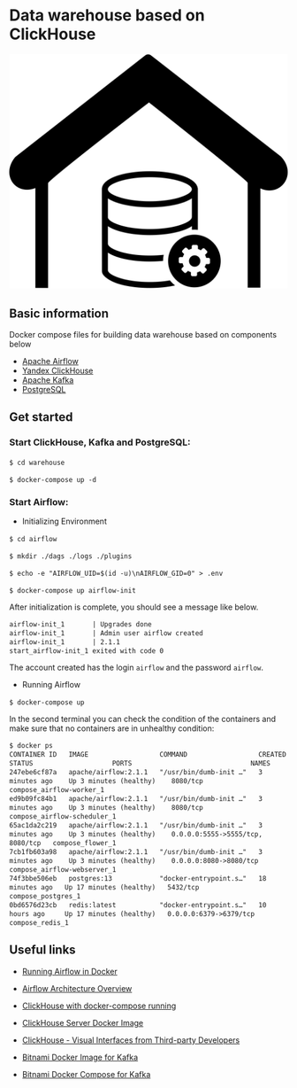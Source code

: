 # Data warehouse based on ClickHouse
![Warehouse Logo](/images/data-warehouse.png)
## Basic information

Docker compose files for building data warehouse based on components below
 - [Apache Airflow](https://airflow.apache.org/)
 - [Yandex ClickHouse](https://clickhouse.tech/)
 - [Apache Kafka](https://kafka.apache.org/)
 - [PostgreSQL](https://www.postgresql.org/)

## Get started

### Start ClickHouse, Kafka and PostgreSQL:

`$ cd warehouse`

`$ docker-compose up -d`

### Start Airflow:

- Initializing Environment

`$ cd airflow`

`$ mkdir ./dags ./logs ./plugins`

`$ echo -e "AIRFLOW_UID=$(id -u)\nAIRFLOW_GID=0" > .env`

`$ docker-compose up airflow-init`

After initialization is complete, you should see a message like below.

```
airflow-init_1       | Upgrades done
airflow-init_1       | Admin user airflow created
airflow-init_1       | 2.1.1
start_airflow-init_1 exited with code 0
```

The account created has the login `airflow` and the password `airflow`.

 - Running Airflow

`$ docker-compose up`

In the second terminal you can check the condition of the containers and make sure that no containers are in unhealthy condition:

```
$ docker ps
CONTAINER ID   IMAGE                  COMMAND                  CREATED          STATUS                    PORTS                              NAMES
247ebe6cf87a   apache/airflow:2.1.1   "/usr/bin/dumb-init …"   3 minutes ago    Up 3 minutes (healthy)    8080/tcp                           compose_airflow-worker_1
ed9b09fc84b1   apache/airflow:2.1.1   "/usr/bin/dumb-init …"   3 minutes ago    Up 3 minutes (healthy)    8080/tcp                           compose_airflow-scheduler_1
65ac1da2c219   apache/airflow:2.1.1   "/usr/bin/dumb-init …"   3 minutes ago    Up 3 minutes (healthy)    0.0.0.0:5555->5555/tcp, 8080/tcp   compose_flower_1
7cb1fb603a98   apache/airflow:2.1.1   "/usr/bin/dumb-init …"   3 minutes ago    Up 3 minutes (healthy)    0.0.0.0:8080->8080/tcp             compose_airflow-webserver_1
74f3bbe506eb   postgres:13            "docker-entrypoint.s…"   18 minutes ago   Up 17 minutes (healthy)   5432/tcp                           compose_postgres_1
0bd6576d23cb   redis:latest           "docker-entrypoint.s…"   10 hours ago     Up 17 minutes (healthy)   0.0.0.0:6379->6379/tcp             compose_redis_1
```

## Useful links


 - [Running Airflow in Docker](https://airflow.apache.org/docs/apache-airflow/stable/start/docker.html)

 - [Airflow Architecture Overview](https://airflow.apache.org/docs/apache-airflow/stable/concepts/overview.html)

 - [ClickHouse with docker-compose running](https://github.com/rongfengliang/clickhouse-docker-compose)

 - [ClickHouse Server Docker Image](https://hub.docker.com/r/yandex/clickhouse-server)

 - [ClickHouse - Visual Interfaces from Third-party Developers](https://github.com/ClickHouse/ClickHouse/blob/master/docs/en/interfaces/third-party/gui.md)

 - [Bitnami Docker Image for Kafka](https://hub.docker.com/r/bitnami/kafka/)

 - [Bitnami Docker Compose for Kafka](https://github.com/bitnami/bitnami-docker-kafka/blob/master/docker-compose.yml)




